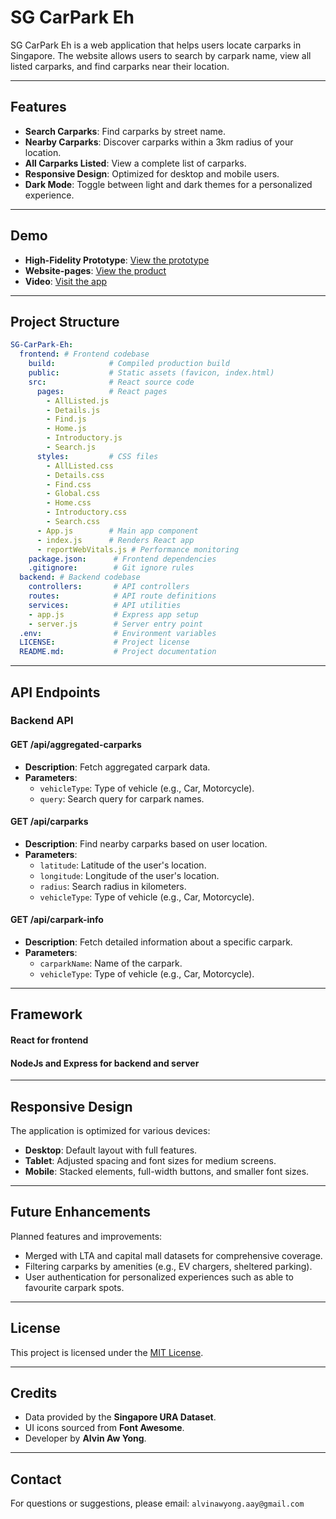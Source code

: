 # SG CarPark Eh

SG CarPark Eh is a web application that helps users locate carparks in Singapore. The website allows users to search by carpark name, view all listed carparks, and find carparks near their location.

---

## Features

- **Search Carparks**: Find carparks by street name.
- **Nearby Carparks**: Discover carparks within a 3km radius of your location.
- **All Carparks Listed**: View a complete list of carparks.
- **Responsive Design**: Optimized for desktop and mobile users.
- **Dark Mode**: Toggle between light and dark themes for a personalized experience.

---

## Demo

- **High-Fidelity Prototype**: [View the prototype](https://drive.google.com/file/d/1Sn-p7YYSFSlptsLWucjKFJlUS4dWzCjX/view?usp=sharing)
- **Website-pages**: [View the product](https://drive.google.com/drive/folders/1-7zrAxvnYZfCo_Fa-rbf-6QQR7RyDiDJ?usp=sharing)
- **Video**: [Visit the app](https://youtu.be/oLneiQjwsls)

---

## Project Structure

```yaml
SG-CarPark-Eh:
  frontend: # Frontend codebase
    build:            # Compiled production build
    public:           # Static assets (favicon, index.html)
    src:              # React source code
      pages:          # React pages
        - AllListed.js
        - Details.js
        - Find.js
        - Home.js
        - Introductory.js
        - Search.js
      styles:         # CSS files
        - AllListed.css
        - Details.css
        - Find.css
        - Global.css
        - Home.css
        - Introductory.css
        - Search.css
      - App.js        # Main app component
      - index.js      # Renders React app
      - reportWebVitals.js # Performance monitoring
    package.json:      # Frontend dependencies
    .gitignore:        # Git ignore rules
  backend: # Backend codebase
    controllers:       # API controllers
    routes:            # API route definitions
    services:          # API utilities
    - app.js           # Express app setup
    - server.js        # Server entry point
  .env:                # Environment variables
  LICENSE:             # Project license
  README.md:           # Project documentation
```
---

## API Endpoints

### Backend API

#### **GET /api/aggregated-carparks**
- **Description**: Fetch aggregated carpark data.
- **Parameters**:
  - `vehicleType`: Type of vehicle (e.g., Car, Motorcycle).
  - `query`: Search query for carpark names.

#### **GET /api/carparks**
- **Description**: Find nearby carparks based on user location.
- **Parameters**:
  - `latitude`: Latitude of the user's location.
  - `longitude`: Longitude of the user's location.
  - `radius`: Search radius in kilometers.
  - `vehicleType`: Type of vehicle (e.g., Car, Motorcycle).

#### **GET /api/carpark-info**
- **Description**: Fetch detailed information about a specific carpark.
- **Parameters**:
  - `carparkName`: Name of the carpark.
  - `vehicleType`: Type of vehicle (e.g., Car, Motorcycle).

---

## Framework

#### React for frontend
#### NodeJs and Express for backend and server

---

## Responsive Design

The application is optimized for various devices:

- **Desktop**: Default layout with full features.
- **Tablet**: Adjusted spacing and font sizes for medium screens.
- **Mobile**: Stacked elements, full-width buttons, and smaller font sizes.

---

## Future Enhancements

Planned features and improvements:

- Merged with LTA and capital mall datasets for comprehensive coverage.
- Filtering carparks by amenities (e.g., EV chargers, sheltered parking).
- User authentication for personalized experiences such as able to favourite carpark spots.

---

## License

This project is licensed under the [MIT License](LICENSE).

---

## Credits

- Data provided by the **Singapore URA Dataset**.
- UI icons sourced from **Font Awesome**.
- Developer by **Alvin Aw Yong**.

---

## Contact

For questions or suggestions, please email: `alvinawyong.aay@gmail.com`
